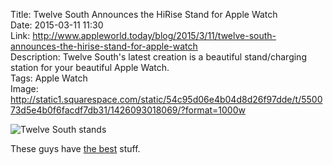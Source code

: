 Title: Twelve South Announces the HiRise Stand for Apple Watch  
Date: 2015-03-11 11:30  
Link: http://www.appleworld.today/blog/2015/3/11/twelve-south-announces-the-hirise-stand-for-apple-watch  
Description: Twelve South's latest creation is a beautiful stand/charging station for your beautiful Apple Watch.  
Tags: Apple Watch  
Image: http://static1.squarespace.com/static/54c95d06e4b04d8d26f97dde/t/550073d5e4b0f6facdf7db31/1426093018069/?format=1000w  

![Twelve South stands][1]

These guys have [the best][2] stuff.

[1]: http://static1.squarespace.com/static/54c95d06e4b04d8d26f97dde/t/550073d5e4b0f6facdf7db31/1426093018069/?format=1000w "Twelve South stands"
[2]: https://www.twelvesouth.com/product/backpack-for-imac
